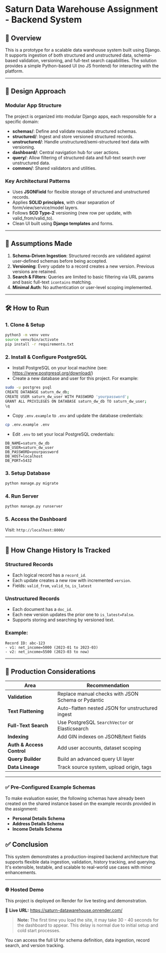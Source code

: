 # Saturn Data Warehouse Assignment - Backend System

## 🚀 Overview

This is a prototype for a scalable data warehouse system built using Django. It supports ingestion of both structured and unstructured data, schema-based validation, versioning, and full-text search capabilities. The solution provides a simple Python-based UI (no JS frontend) for interacting with the platform.

---

## 🧱 Design Approach

### Modular App Structure

The project is organized into modular Django apps, each responsible for a specific domain:

- **schemas/**: Define and validate reusable structured schemas.
- **structured/**: Ingest and store versioned structured records.
- **unstructured/**: Handle unstructured/semi-structured text data with versioning.
- **dashboard/**: Central navigation hub for user actions.
- **query/**: Allow filtering of structured data and full-text search over unstructured data.
- **common/**: Shared validators and utilities.

### Key Architectural Patterns

- Uses **JSONField** for flexible storage of structured and unstructured records.
- Applies **SOLID principles**, with clear separation of form/view/service/model layers.
- Follows **SCD Type-2** versioning (new row per update, with valid\_from/valid\_to).
- Clean UI built using **Django templates** and forms.

---

## 📌 Assumptions Made

1. **Schema-Driven Ingestion**: Structured records are validated against user-defined schemas before being accepted.
2. **Versioning**: Every update to a record creates a new version. Previous versions are retained.
3. **Search & Filters**: Queries are limited to basic filtering via URL params and basic full-text `icontains` matching.
4. **Minimal Auth**: No authentication or user-level scoping implemented.

---

## 🛠 How to Run

### 1. Clone & Setup

```bash
python3 -m venv venv
source venv/bin/activate
pip install -r requirements.txt
```

### 2. Install & Configure PostgreSQL

- Install PostgreSQL on your local machine (see: https://www.postgresql.org/download/)
- Create a new database and user for this project. For example:

```bash
sudo -u postgres psql
CREATE DATABASE saturn_dw_db;
CREATE USER saturn_dw_user WITH PASSWORD 'yourpassword';
GRANT ALL PRIVILEGES ON DATABASE saturn_dw_db TO saturn_dw_user;
\q
```

- Copy `.env.example` to `.env` and update the database credentials:

```bash
cp .env.example .env
```

- Edit `.env` to set your local PostgreSQL credentials:

```
DB_NAME=saturn_dw_db
DB_USER=saturn_dw_user
DB_PASSWORD=yourpassword
DB_HOST=localhost
DB_PORT=5432
```

### 3. Setup Database

```bash
python manage.py migrate
```

### 4. Run Server

```bash
python manage.py runserver
```

### 5. Access the Dashboard

Visit: `http://localhost:8000/`

---

## 🧠 How Change History Is Tracked

### Structured Records

- Each logical record has a `record_id`.
- Each update creates a new row with incremented `version`.
- Fields: `valid_from`, `valid_to`, `is_latest`

### Unstructured Records

- Each document has a `doc_id`.
- Each new version updates the prior one to `is_latest=False`.
- Supports storing and searching by versioned text.

### Example:

```
Record ID: abc-123
- v1: net_income=5000 (2023-01 to 2023-03)
- v2: net_income=5500 (2023-03 to now)
```

---

## 🔭 Production Considerations

| Area                      | Recommendation                                     |
| ------------------------- | -------------------------------------------------- |
| **Validation**            | Replace manual checks with JSON Schema or Pydantic |
| **Text Flattening**       | Auto-flatten nested JSON for unstructured ingest   |
| **Full-Text Search**      | Use PostgreSQL `SearchVector` or Elasticsearch     |
| **Indexing**              | Add GIN indexes on JSONB/text fields               |
| **Auth & Access Control** | Add user accounts, dataset scoping                 |
| **Query Builder**         | Build an advanced query UI layer                   |
| **Data Lineage**          | Track source system, upload origin, tags           |

---


### ✅ Pre-Configured Example Schemas

To make evaluation easier, the following schemas have already been created on the shared instance based on the example records provided in the assignment:

- **Personal Details Schema**
- **Address Details Schema**
- **Income Details Schema**


## ✅ Conclusion

This system demonstrates a production-inspired backend architecture that supports flexible data ingestion, validation, history tracking, and querying. It's extensible, testable, and scalable to real-world use cases with minor enhancements.

---

### 🌐 Hosted Demo

This project is deployed on Render for live testing and demonstration.

🔗 **Live URL:** https://saturn-datawarehouse.onrender.com/

> **Note:** The first time you load the site, it may take 30 - 40 seconds for the dashboard to appear. This delay is normal due to initial setup and cold start processes.

You can access the full UI for schema definition, data ingestion, record search, and version tracking.

